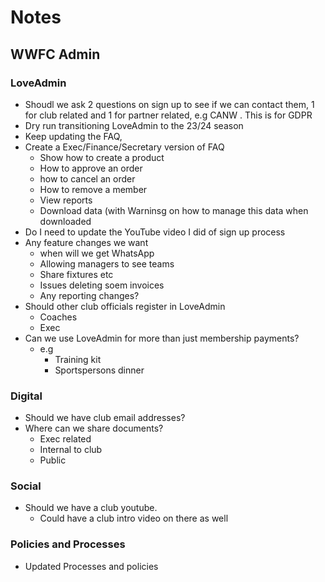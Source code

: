 # Notes

## WWFC Admin
### LoveAdmin
- Shoudl we ask 2 questions on sign up to see if we can contact them, 1 for club related and 1 for partner related, e.g CANW . This is for GDPR
- Dry run transitioning LoveAdmin to the 23/24 season
- Keep updating the FAQ,
- Create a Exec/Finance/Secretary version of FAQ
  - Show how to create a product
  - How to approve an order
  - how to cancel an order
  - How to remove a member 
  - View reports
  - Download data  (with Warninsg on how to manage this data when downloaded
- Do I need to update the YouTube video I did of sign up process
- Any feature changes we want
  - when will we get WhatsApp
  - Allowing managers to see teams
  - Share fixtures etc
  - Issues deleting soem invoices
  - Any reporting changes?
- Should other club officials register in LoveAdmin
  - Coaches
  - Exec
- Can we use LoveAdmin for more than just membership payments?
  - e.g 
    - Training kit
    - Sportspersons dinner
  

### Digital
- Should we have club email addresses?
- Where can we share documents?
  - Exec related
  - Internal to club
  - Public

### Social
- Should we have a club youtube. 
  - Could have a club intro video on there as well

### Policies and Processes
- Updated Processes and policies


